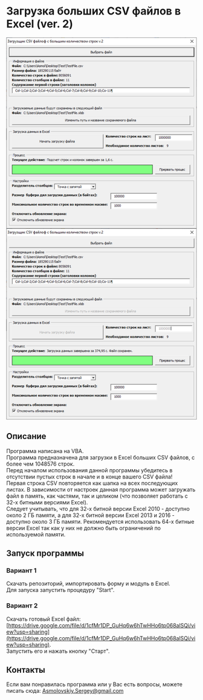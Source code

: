# Загрузка больших CSV файлов в Excel (ver. 2)

![](https://raw.githubusercontent.com/AsmolovskiyS/-CSV-Excel-ver.-2-/master/Screenshot/Scrn_01.png)

## Описание
Программа написана на VBA.  
Программа предназначена для загрузки в Excel больших CSV файлов, с более чем 1048576 строк.   
Перед началом использования данной программы убедитесь в отсутствии пустых строк в начале и в конце вашего CSV файла!  
Первая строка CSV  повторяется как шапка на всех последующих листах. 
В зависимости от настроек данная программа может загружать файл в память, как частями, так и целиком (что позволяет работать с 32-х битными версиями Excel).  
Следует учитывать, что для 32-х битной версии Excel 2010 - доступно около 2 ГБ памяти, а для 32-х битной версии Excel 2013 и 2016 - доступно около 3 ГБ памяти.
Рекомендуется использовать 64-х битные версии Excel так как у них не должно быть ограничений по используемой памяти.


## Запуск программы
### Вариант 1
Скачать репозиторий, импортировать форму и модуль в Excel.  
Для запуска запустить процедуру "Start".  
### Вариант 2
Скачать готовый Excel файл: [https://drive.google.com/file/d/1cfMr1DP_GuHq6w6hTwHHo6tp068alSQi/view?usp=sharing](https://drive.google.com/file/d/1cfMr1DP_GuHq6w6hTwHHo6tp068alSQi/view?usp=sharing).  
Запустить его и нажать кнопку "Старт".   

## Контакты
Если вам понравилась программа или у Вас есть вопросы, можете писать сюда: Asmolovskiy.Sergey@gmail.com